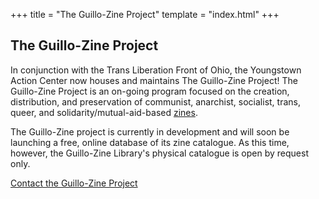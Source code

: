+++
title = "The Guillo-Zine Project"
template = "index.html"
+++

## The Guillo-Zine Project

In conjunction with the Trans Liberation Front of Ohio, the Youngstown Action Center now houses and maintains The Guillo-Zine Project! The Guillo-Zine Project is an on-going program focused on the creation, distribution, and preservation of communist, anarchist, socialist, trans, queer, and solidarity/mutual-aid-based [zines](https://en.wikipedia.org/wiki/Zine).

The Guillo-Zine project is currently in development and will soon be launching a free, online database of its zine catalogue. As this time, however, the Guillo-Zine Library's physical catalogue is open by request only. 

[Contact the Guillo-Zine Project](mailto:tlfneo@proton.me)
